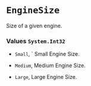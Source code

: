 # `EngineSize`

Size of a given engine.

### Values `System.Int32`

- `Small`, `
Small Engine Size.

- `Medium`, Medium Engine Size.

- `Large`, Large Engine Size.

